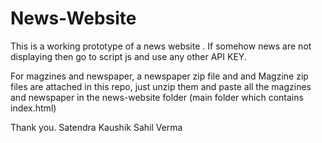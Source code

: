 # News-Website
This is a working prototype of a news website .
If somehow news are not displaying then go to script js and use any other API KEY.

For magzines and newspaper, a newspaper zip file and and Magzine zip files are attached in this repo, just unzip them and paste all the magzines and newspaper in the news-website folder (main folder which contains index.html)


Thank you.
Satendra Kaushik
Sahil Verma
